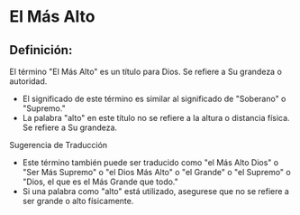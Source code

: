 # El Más Alto

## Definición: 

El término "El Más Alto" es un título para Dios. Se refiere a Su grandeza o autoridad.

* El significado de este término es similar al significado de "Soberano" o "Supremo."
* La palabra "alto" en este título no se refiere a la altura o distancia física. Se refiere a Su grandeza.

Sugerencia de Traducción

* Este término también puede ser traducido como "el Más Alto Dios" o "Ser Más Supremo" o "el Dios Más Alto" o "el Grande" o "el Supremo" o "Dios, el que es el Más Grande que todo."
* Si una palabra como "alto" está utilizado, asegurese que no se refiere a ser grande o alto físicamente.

